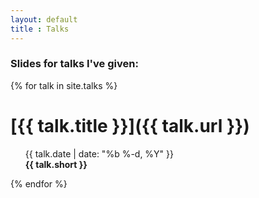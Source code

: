 ```yaml
---
layout: default
title : Talks
---
```

### Slides for talks I've given:

{% for talk in site.talks %}

[{{ talk.title }}]({{ talk.url }})
==================================
<ul>
{{ talk.date | date: "%b %-d, %Y" }}  <br>
<b>{{ talk.short }}</b>
</ul>
{% endfor %}
